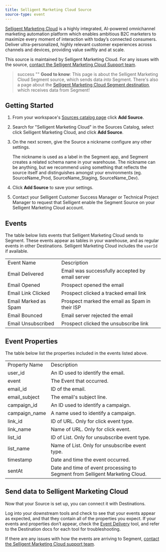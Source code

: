 ```yaml
---
title: Selligent Marketing Cloud Source
source-type: event
---
```

[Selligent Marketing Cloud](https://selligent.com/?utm_source=segmentio&utm_medium=docs&utm_campaign=partners) is a highly integrated, AI-powered omnichannel marketing automation platform which enables ambitious B2C marketers to maximize every moment of interaction with today’s connected consumers. Deliver ultra-personalized, highly relevant customer experiences across channels and devices, providing value swiftly and at scale.

This source is maintained by Selligent Marketing Cloud. For any issues with the source, [contact the Selligent Marketing Cloud Support team](mailto:scrum-redwood@selligent.com).

> success ""
> **Good to know**: This page is about the Selligent Marketing Cloud Segment source, which sends data _into_ Segment. There's also a page about the [Selligent Marketing Cloud Segment destination](/docs/connections/destinations/catalog/selligent-marketing-cloud/), which receives data from Segment!

## Getting Started

1. From your workspace's [Sources catalog page](https://app.segment.com/goto-my-workspace/sources/catalog) click **Add Source**.
2. Search for "Selligent Marketing Cloud" in the Sources Catalog, select click Selligent Marketing Cloud, and click **Add Source**.
3. On the next screen, give the Source a nickname configure any other settings.

   The nickname is used as a label in the Segment app, and Segment creates a related schema name in your warehouse.  The nickname can be anything, but we recommend using something that reflects the source itself and distinguishes amongst your environments (eg. SourceName_Prod, SourceName_Staging, SourceName_Dev).
4. Click **Add Source** to save your settings.
5. Contact your Selligent Customer Success Manager or Technical Project Manager to request that Selligent enable the Segment Source on your Selligent Marketing Cloud account.

## Events

The table below lists events that Selligent Marketing Cloud sends to Segment. These events appear as tables in your warehouse, and as regular events in other Destinations. Selligent Marketing Cloud includes the `userId` if available.

<table>
  <tr>
   <td>Event Name</td>
   <td>Description</td>
  </tr>
  <tr>
   <td>Email Delivered</td>
   <td>Email was successfully accepted by email server</td>
  </tr>
  <tr>
   <td>Email Opened</td>
   <td>Prospect opened the email</td>
  </tr>
  <tr>
   <td>Email Link Clicked</td>
   <td>Prospect clicked a tracked email link</td>
  </tr>
  <tr>
   <td>Email Marked as Spam</td>
   <td>Prospect marked the email as Spam in their ISP</td>
  </tr>
  <tr>
   <td>Email Bounced</td>
   <td>Email server rejected the email</td>
  </tr>
  <tr>
   <td>Email Unsubscribed</td>
   <td>Prospect clicked the unsubscribe link</td>
  </tr>
</table>

## Event Properties

The table below list the properties included in the events listed above.

<table>
  <tr>
   <td>Property Name</td>
   <td>Description</td>
  </tr>
  <tr>
   <td>user_id</td>
   <td>An ID used to identify the email.</td>
  </tr>
  <tr>
   <td>event</td>
   <td>The Event that occurred.</td>
  </tr>
  <tr>
   <td>email_id</td>
   <td>ID of the email.</td>
  </tr>
  <tr>
   <td>email_subject</td>
   <td>The email's subject line.</td>
  </tr>
  <tr>
   <td>campaign_id</td>
   <td>An ID used to identify a campaign.</td>
  </tr>
  <tr>
   <td>campaign_name</td>
   <td>A name used to identify a campaign.</td>
  </tr>
  <tr>
   <td>link_id</td>
   <td>ID of URL. Only for click event type.</td>
  </tr>
  <tr>
   <td>link_name</td>
   <td>Name of URL. Only for click event.</td>
  </tr>
  <tr>
   <td>list_id</td>
   <td>ID of List. Only for unsubscribe event type.</td>
  </tr>
  <tr>
   <td>list_name</td>
   <td>Name of List. Only for unsubscribe event type.</td>
  </tr>
  <tr>
   <td>timestamp</td>
   <td>Date and time the event occurred.</td>
  </tr>
  <tr>
   <td>sentAt</td>
   <td>Date and time of event processing to Segment from Selligent Marketing Cloud.</td>
  </tr>
</table>

## Send data to Selligent Marketing Cloud

Now that your Source is set up, you can connect it with Destinations.

Log into your downstream tools and check to see that your events appear as expected, and that they contain all of the properties you expect. If your events and properties don’t appear, check the [Event Delivery](https://segment.com/docs/connections/event-delivery/) tool, and refer to the Destination docs for each tool for troubleshooting.

If there are any issues with how the events are arriving to Segment, [contact the Selligent Marketing Cloud support team](mailto:scrum-redwood@selligent.com).
